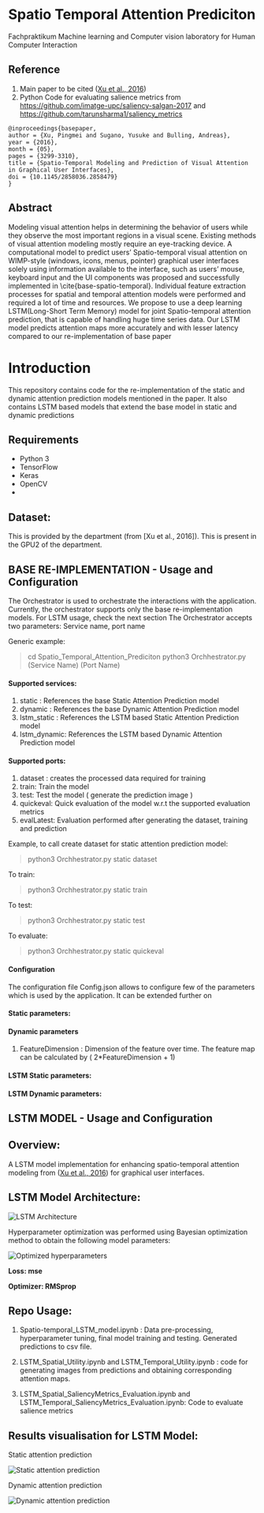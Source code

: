 
# Spatio Temporal Attention Prediciton
Fachpraktikum Machine learning and Computer vision laboratory for Human Computer Interaction

## Reference
1. Main paper to be cited ([Xu et al., 2016](https://perceptual.mpi-inf.mpg.de/files/2016/02/xu16_chi.pdf))
2. Python Code for evaluating salience metrics from https://github.com/imatge-upc/saliency-salgan-2017 and https://github.com/tarunsharma1/saliency_metrics

```
@inproceedings{basepaper,
author = {Xu, Pingmei and Sugano, Yusuke and Bulling, Andreas},
year = {2016},
month = {05},
pages = {3299-3310},
title = {Spatio-Temporal Modeling and Prediction of Visual Attention in Graphical User Interfaces},
doi = {10.1145/2858036.2858479}
}

```
## Abstract

Modeling visual attention helps in determining the behavior of users while they observe the most important regions in a visual scene. Existing methods of visual attention modeling mostly require an eye-tracking device. A computational model to predict users’ Spatio-temporal visual attention on WIMP-style (windows, icons,
  menus, pointer) graphical user interfaces solely using information available to the interface, such as users’ mouse, keyboard input and the UI components was proposed and successfully implemented in \cite{base-spatio-temporal}. Individual feature extraction processes for spatial and temporal attention models were performed and required a lot of time and resources. We propose to use a deep learning LSTM(Long-Short Term Memory) model for joint Spatio-temporal attention prediction, that is capable of handling huge time series data. Our LSTM model predicts attention maps more accurately and with lesser latency compared to our re-implementation of base paper

# Introduction

This repository contains code for the re-implementation of the static and dynamic attention prediction models mentioned in the paper. It also contains LSTM based models that extend the base model in static and dynamic predictions

## Requirements
* Python 3
* TensorFlow 
* Keras
* OpenCV
* 
## Dataset:
This is provided by the department (from [Xu et al., 2016]). This is present in the GPU2 of the department. 

## BASE RE-IMPLEMENTATION - Usage and Configuration

The Orchestrator is used to orchestrate the interactions with the application. Currently, the orchestrator supports only the base re-implementation models. For LSTM usage, check the next section
The Orchestrator accepts two parameters: Service name, port name

Generic example:
>cd Spatio_Temporal_Attention_Prediciton
>python3 Orchhestrator.py (Service Name) (Port Name)

#### Supported services:
1. static : References the base Static Attention Prediction model
2. dynamic : References the base Dynamic Attention Prediction model
3. lstm_static : References the LSTM based Static Attention Prediction model
4. lstm_dynamic: References the LSTM based Dynamic Attention Prediction model
#### Supported ports:
1. dataset : creates the processed data required for training
2. train: Train the model
3. test: Test the model ( generate the prediction image )
4. quickeval: Quick evaluation of the model w.r.t the supported evaluation metrics
5. evalLatest: Evaluation performed after generating the dataset, training and prediction

Example, to call create dataset for static attention prediction model: 
> python3 Orchhestrator.py static dataset

To train: 
> python3 Orchhestrator.py static train

To test:
> python3 Orchhestrator.py static test

To evaluate:
>python3 Orchhestrator.py static quickeval


#### Configuration

The configuration file Config.json allows to configure few of the parameters which is used by the application. It can be extended further on

#### Static parameters:
#### Dynamic parameters
1. FeatureDimension : Dimension of the feature over time. The feature map can be calculated by 
( 2*FeatureDimension + 1)
#### LSTM Static parameters:
#### LSTM Dynamic parameters:

## LSTM MODEL - Usage and Configuration

## Overview:
  A LSTM model implementation for enhancing spatio-temporal attention modeling from ([Xu et al., 2016](https://perceptual.mpi-inf.mpg.de/files/2016/02/xu16_chi.pdf)) for graphical user interfaces.
  
## LSTM Model Architecture:

![LSTM Architecture](LSTM/LSTM_MODEL.png)

Hyperparameter optimization was performed using Bayesian optimization method to obtain the following model parameters:

![Optimized hyperparameters ](LSTM/hyParameters.PNG)

**Loss: mse**


**Optimizer: RMSprop**


## Repo Usage:
1. Spatio-temporal_LSTM_model.ipynb : Data pre-processing, hyperparameter tuning, final model training and testing. Generated predictions to csv file.

2. LSTM_Spatial_Utility.ipynb and LSTM_Temporal_Utility.ipynb : code for generating images from predictions and obtaining corresponding attention maps.

3. LSTM_Spatial_SaliencyMetrics_Evaluation.ipynb and LSTM_Temporal_SaliencyMetrics_Evaluation.ipynb: Code to evaluate salience metrics 

## Results visualisation for LSTM Model:
Static attention prediction

![Static attention prediction ](LSTM/lstm_spatial_visual.png)

Dynamic attention prediction

![Dynamic attention prediction](LSTM/temp_visual_result.png)
